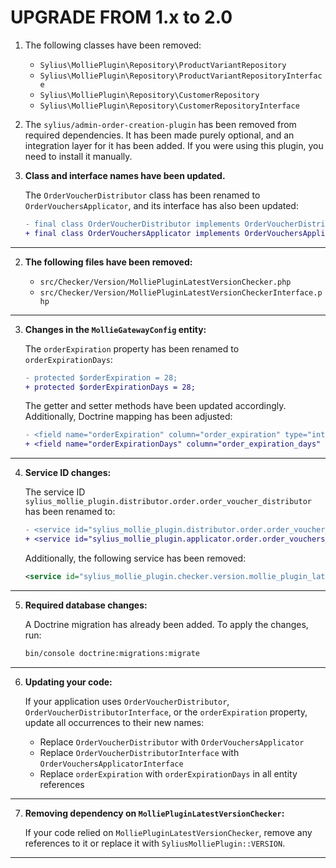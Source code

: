 # UPGRADE FROM 1.x to 2.0

1. The following classes have been removed:
   - `Sylius\MolliePlugin\Repository\ProductVariantRepository`
   - `Sylius\MolliePlugin\Repository\ProductVariantRepositoryInterface`
   - `Sylius\MolliePlugin\Repository\CustomerRepository`
   - `Sylius\MolliePlugin\Repository\CustomerRepositoryInterface`

1. The `sylius/admin-order-creation-plugin` has been removed from required dependencies.
   It has been made purely optional, and an integration layer for it has been added.
   If you were using this plugin, you need to install it manually.

1. **Class and interface names have been updated.**

   The `OrderVoucherDistributor` class has been renamed to `OrderVouchersApplicator`, and its interface has also been updated:

    ```diff
    - final class OrderVoucherDistributor implements OrderVoucherDistributorInterface
    + final class OrderVouchersApplicator implements OrderVouchersApplicatorInterface
    ```

---

2. **The following files have been removed:**

    - `src/Checker/Version/MolliePluginLatestVersionChecker.php`
    - `src/Checker/Version/MolliePluginLatestVersionCheckerInterface.php`

---

3. **Changes in the `MollieGatewayConfig` entity:**

   The `orderExpiration` property has been renamed to `orderExpirationDays`:

    ```diff
    - protected $orderExpiration = 28;
    + protected $orderExpirationDays = 28;
    ```

   The getter and setter methods have been updated accordingly. Additionally, Doctrine mapping has been adjusted:

    ```diff
    - <field name="orderExpiration" column="order_expiration" type="integer" nullable="true" />
    + <field name="orderExpirationDays" column="order_expiration_days" type="integer" nullable="true" />
    ```

---

4. **Service ID changes:**

   The service ID `sylius_mollie_plugin.distributor.order.order_voucher_distributor` has been renamed to:

    ```diff
    - <service id="sylius_mollie_plugin.distributor.order.order_voucher_distributor" class="Sylius\MolliePlugin\Distributor\Order\OrderVoucherDistributor">
    + <service id="sylius_mollie_plugin.applicator.order.order_vouchers_applicator" class="Sylius\MolliePlugin\Applicator\Order\OrderVouchersApplicator">
    ```

   Additionally, the following service has been removed:

    ```xml
    <service id="sylius_mollie_plugin.checker.version.mollie_plugin_latest_version_checker" />
    ```

---

5. **Required database changes:**

   A Doctrine migration has already been added. To apply the changes, run:

    ```bash
    bin/console doctrine:migrations:migrate
    ```

---

6. **Updating your code:**

   If your application uses `OrderVoucherDistributor`, `OrderVoucherDistributorInterface`, or the `orderExpiration` property, update all occurrences to their new names:

    - Replace `OrderVoucherDistributor` with `OrderVouchersApplicator`
    - Replace `OrderVoucherDistributorInterface` with `OrderVouchersApplicatorInterface`
    - Replace `orderExpiration` with `orderExpirationDays` in all entity references

---

7. **Removing dependency on `MolliePluginLatestVersionChecker`:**

   If your code relied on `MolliePluginLatestVersionChecker`, remove any references to it or replace it with `SyliusMolliePlugin::VERSION`.

---

